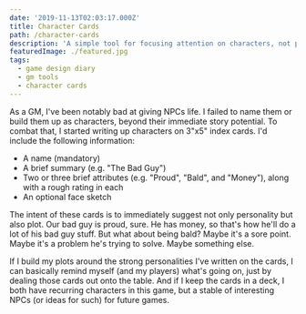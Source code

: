 ```yaml
---
date: '2019-11-13T02:03:17.000Z'
title: Character Cards
path: /character-cards
description: 'A simple tool for focusing attention on characters, not plots, as a GM'
featuredImage: ./featured.jpg
tags:
  - game design diary
  - gm tools
  - character cards
---
```

    


As a GM, I've been notably bad at giving NPCs life. I failed to name them or build them up as characters, beyond their immediate story potential. To combat that, I started writing up characters on 3"x5" index cards. I'd include the following information:

* A name (mandatory)
* A brief summary (e.g. "The Bad Guy")
* Two or three brief attributes (e.g. "Proud", "Bald", and "Money"), along with a rough rating in each
* An optional face sketch

The intent of these cards is to immediately suggest not only personality but also plot. Our bad guy is proud, sure. He has money, so that's how he'll do a lot of his bad guy stuff. But what about being bald? Maybe it's a sore point. Maybe it's a problem he's trying to solve. Maybe something else.

If I build my plots around the strong personalities I've written on the cards, I can basically remind myself (and my players) what's going on, just by dealing those cards out onto the table. And if I keep the cards in a deck, I both have recurring characters in this game, but a stable of interesting NPCs (or ideas for such) for future games.


    
